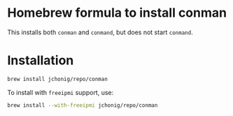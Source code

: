 # Homebrew formula to install conman

This installs both `conman` and `conmand`, but does not start `conmand`.

# Installation

```bash
brew install jchonig/repo/conman
```

To install with `freeipmi` support, use:

```bash
brew install --with-freeipmi jchonig/repo/conman
```
